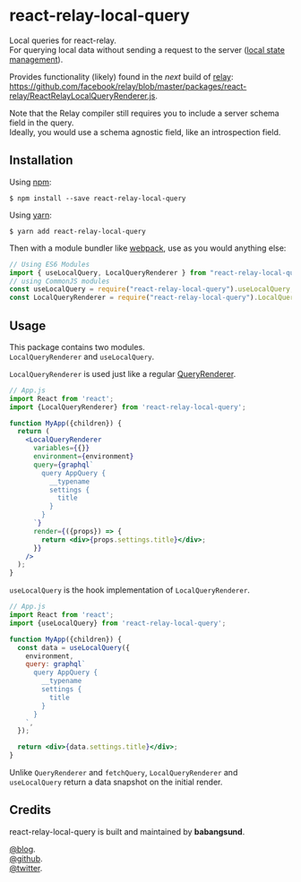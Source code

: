 # react-relay-local-query

Local queries for react-relay.  
For querying local data without sending a request to the server ([local state management](https://babangsund.com/relay_local_state_management/)).

Provides functionality (likely) found in the *next* build of [relay](https://relay.dev/):  
https://github.com/facebook/relay/blob/master/packages/react-relay/ReactRelayLocalQueryRenderer.js.

Note that the Relay compiler still requires you to include a server schema field in the query.  
Ideally, you would use a schema agnostic field, like an introspection field.

## Installation

Using [npm](https://www.npmjs.com/):

    $ npm install --save react-relay-local-query

Using [yarn](https://yarnpkg.com/):

    $ yarn add react-relay-local-query

Then with a module bundler like [webpack](https://webpack.github.io/), use as you would anything else:

```js
// Using ES6 Modules
import { useLocalQuery, LocalQueryRenderer } from "react-relay-local-query";
// using CommonJS modules
const useLocalQuery = require("react-relay-local-query").useLocalQuery;
const LocalQueryRenderer = require("react-relay-local-query").LocalQueryRenderer;
```


## Usage

This package contains two modules.  
`LocalQueryRenderer` and `useLocalQuery`.

`LocalQueryRenderer` is used just like a regular [QueryRenderer](https://relay.dev/docs/en/query-renderer).  

```jsx
// App.js
import React from 'react';
import {LocalQueryRenderer} from 'react-relay-local-query';

function MyApp({children}) {
  return (
    <LocalQueryRenderer
      variables={{}}
      environment={environment}
      query={graphql`
        query AppQuery {
          __typename
          settings {
            title
          }
        }
      `}
      render={({props}) => {
        return <div>{props.settings.title}</div>;
      }}
    />
  );
}
```

`useLocalQuery` is the hook implementation of `LocalQueryRenderer`.

```jsx
// App.js
import React from 'react';
import {useLocalQuery} from 'react-relay-local-query';

function MyApp({children}) {
  const data = useLocalQuery({
    environment,
    query: graphql`
      query AppQuery {
        __typename
        settings {
          title
        }
      }
    `,
  });

  return <div>{data.settings.title}</div>;
}
```

Unlike `QueryRenderer` and `fetchQuery`, `LocalQueryRenderer` and `useLocalQuery` return a data snapshot on the initial render.

## Credits

react-relay-local-query is built and maintained by **babangsund**.

[@blog](https://babangsund.com/).  
[@github](https://github.com/babangsund).  
[@twitter](https://twitter.com/babangsund).  

